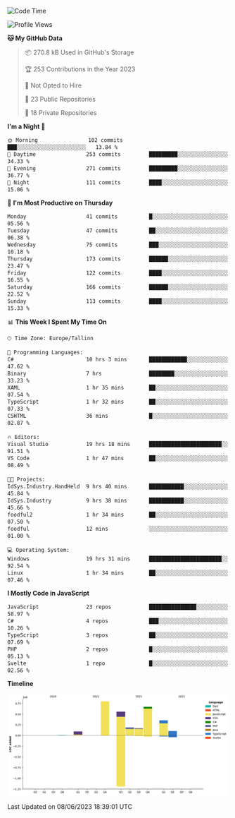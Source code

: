 <!--START_SECTION:waka-->
![Code Time](http://img.shields.io/badge/Code%20Time-175%20hrs%2052%20mins-blue)

![Profile Views](http://img.shields.io/badge/Profile%20Views-1-blue)

**🐱 My GitHub Data** 

> 📦 270.8 kB Used in GitHub's Storage 
 > 
> 🏆 253 Contributions in the Year 2023
 > 
> 🚫 Not Opted to Hire
 > 
> 📜 23 Public Repositories 
 > 
> 🔑 18 Private Repositories 
 > 
**I'm a Night 🦉** 

```text
🌞 Morning                102 commits         ███░░░░░░░░░░░░░░░░░░░░░░   13.84 % 
🌆 Daytime                253 commits         █████████░░░░░░░░░░░░░░░░   34.33 % 
🌃 Evening                271 commits         █████████░░░░░░░░░░░░░░░░   36.77 % 
🌙 Night                  111 commits         ████░░░░░░░░░░░░░░░░░░░░░   15.06 % 
```
📅 **I'm Most Productive on Thursday** 

```text
Monday                   41 commits          █░░░░░░░░░░░░░░░░░░░░░░░░   05.56 % 
Tuesday                  47 commits          ██░░░░░░░░░░░░░░░░░░░░░░░   06.38 % 
Wednesday                75 commits          ███░░░░░░░░░░░░░░░░░░░░░░   10.18 % 
Thursday                 173 commits         ██████░░░░░░░░░░░░░░░░░░░   23.47 % 
Friday                   122 commits         ████░░░░░░░░░░░░░░░░░░░░░   16.55 % 
Saturday                 166 commits         ██████░░░░░░░░░░░░░░░░░░░   22.52 % 
Sunday                   113 commits         ████░░░░░░░░░░░░░░░░░░░░░   15.33 % 
```


📊 **This Week I Spent My Time On** 

```text
🕑︎ Time Zone: Europe/Tallinn

💬 Programming Languages: 
C#                       10 hrs 3 mins       ████████████░░░░░░░░░░░░░   47.62 % 
Binary                   7 hrs               ████████░░░░░░░░░░░░░░░░░   33.23 % 
XAML                     1 hr 35 mins        ██░░░░░░░░░░░░░░░░░░░░░░░   07.54 % 
TypeScript               1 hr 32 mins        ██░░░░░░░░░░░░░░░░░░░░░░░   07.33 % 
CSHTML                   36 mins             █░░░░░░░░░░░░░░░░░░░░░░░░   02.87 % 

🔥 Editors: 
Visual Studio            19 hrs 18 mins      ███████████████████████░░   91.51 % 
VS Code                  1 hr 47 mins        ██░░░░░░░░░░░░░░░░░░░░░░░   08.49 % 

🐱‍💻 Projects: 
IdSys.Industry.HandHeld  9 hrs 40 mins       ███████████░░░░░░░░░░░░░░   45.84 % 
IdSys.Industry           9 hrs 38 mins       ███████████░░░░░░░░░░░░░░   45.66 % 
foodful2                 1 hr 34 mins        ██░░░░░░░░░░░░░░░░░░░░░░░   07.50 % 
foodful                  12 mins             ░░░░░░░░░░░░░░░░░░░░░░░░░   01.00 % 

💻 Operating System: 
Windows                  19 hrs 31 mins      ███████████████████████░░   92.54 % 
Linux                    1 hr 34 mins        ██░░░░░░░░░░░░░░░░░░░░░░░   07.46 % 
```

**I Mostly Code in JavaScript** 

```text
JavaScript               23 repos            ███████████████░░░░░░░░░░   58.97 % 
C#                       4 repos             ███░░░░░░░░░░░░░░░░░░░░░░   10.26 % 
TypeScript               3 repos             ██░░░░░░░░░░░░░░░░░░░░░░░   07.69 % 
PHP                      2 repos             █░░░░░░░░░░░░░░░░░░░░░░░░   05.13 % 
Svelte                   1 repo              █░░░░░░░░░░░░░░░░░░░░░░░░   02.56 % 
```



**Timeline**

![Lines of Code chart](https://raw.githubusercontent.com/Piilu/Piilu/main/assets/bar_graph.png)


 Last Updated on 08/06/2023 18:39:01 UTC
<!--END_SECTION:waka-->